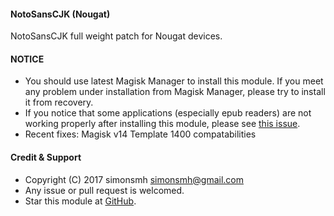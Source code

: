 #### NotoSansCJK (Nougat)

NotoSansCJK full weight patch for Nougat devices.

#### NOTICE

* You should use latest Magisk Manager to install this module. If you meet any problem under installation from Magisk Manager, please try to install it from recovery.
* If you notice that some applications (especially epub readers) are not working properly after installing this module, please see [this issue](https://github.com/Magisk-Modules-Repo/magisk-notosanscjk-nougat/issues/9).
* Recent fixes:
Magisk v14 Template 1400 compatabilities

#### Credit & Support

* Copyright (C) 2017 simonsmh <simonsmh@gmail.com>
* Any issue or pull request is welcomed.
* Star this module at [GitHub](https://github.com/Magisk-Modules-Repo/magisk-notosanscjk-nougat).
